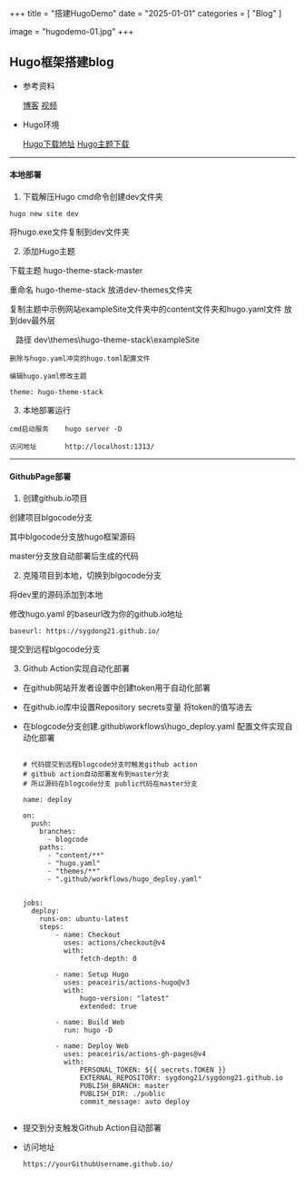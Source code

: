 +++
title = "搭建HugoDemo"
date = "2025-01-01"
categories = [
    "Blog"
]

image = "hugodemo-01.jpg"
+++


## Hugo框架搭建blog

- 参考资料
  
  [博客](https://letere-gzj.github.io/hugo-stack/p/hugo/custom-blog/) [视频](https://www.bilibili.com/video/BV1KSZBYTE3S/?spm_id_from=333.337.search-card.all.click&vd_source=cf5d55b6a3ced74e1cea6e6c662f92ee)
  
- Hugo环境
  
  [Hugo下载地址](https://github.com/gohugoio/hugo) [Hugo主题下载](https://themes.gohugo.io/)
  

---

#### 本地部署

1. 下载解压Hugo cmd命令创建dev文件夹

```
hugo new site dev
```

将hugo.exe文件复制到dev文件夹

2. 添加Hugo主题
  
  下载主题 hugo-theme-stack-master
  
  重命名 hugo-theme-stack 放进dev-themes文件夹
  
  复制主题中示例网站exampleSite文件夹中的content文件夹和hugo.yaml文件 放到dev最外层
  
  ``` ```
  路径 dev\themes\hugo-theme-stack\exampleSite
  
  ```
  删除与hugo.yaml冲突的hugo.toml配置文件
  
  编辑hugo.yaml修改主题
  ```
  
  ```
  theme: hugo-theme-stack
  ```
  
3. 本地部署运行
  
  ```
  cmd启动服务    hugo server -D
  ```
  
  ```
  访问地址       http://localhost:1313/
  ```
  

---

#### GithubPage部署

1. 创建github.io项目
  
  创建项目blgocode分支
  
  其中blgocode分支放hugo框架源码
  
  master分支放自动部署后生成的代码
  
2. 克隆项目到本地，切换到blgocode分支
  
  将dev里的源码添加到本地
  
  修改hugo.yaml 的baseurl改为你的github.io地址
  
  ```
  baseurl: https://sygdong21.github.io/
  ```
  
  提交到远程blgocode分支
  
3. Github Action实现自动化部署
  

- 在github网站开发者设置中创建token用于自动化部署
  
- 在github.io库中设置Repository secrets变量 将token的值写进去
  
- 在blogcode分支创建.github\workflows\hugo_deploy.yaml 配置文件实现自动化部署
  
  ```
  
  # 代码提交到远程blogcode分支时触发github action
  # gitbub action自动部署发布到master分支   
  # 所以源码在blogcode分支 public代码在master分支
  
  name: deploy
  
  on:
    push:
      branches:
        - blogcode
      paths:
        - "content/**"
        - "hugo.yaml"
        - "themes/**"
        - ".github/workflows/hugo_deploy.yaml"   
        
  
  jobs:
    deploy:
      runs-on: ubuntu-latest
      steps:
          - name: Checkout
            uses: actions/checkout@v4
            with:
                fetch-depth: 0
  
          - name: Setup Hugo
            uses: peaceiris/actions-hugo@v3
            with:
                hugo-version: "latest"
                extended: true
  
          - name: Build Web
            run: hugo -D
  
          - name: Deploy Web
            uses: peaceiris/actions-gh-pages@v4
            with:
                PERSONAL_TOKEN: ${{ secrets.TOKEN }}
                EXTERNAL_REPOSITORY: sygdong21/sygdong21.github.io
                PUBLISH_BRANCH: master
                PUBLISH_DIR: ./public
                commit_message: auto deploy
  
  
  ```
  
- 提交到分支触发Github Action自动部署
  
- 访问地址
  
  ```
  https://yourGithubUsername.github.io/
  ```